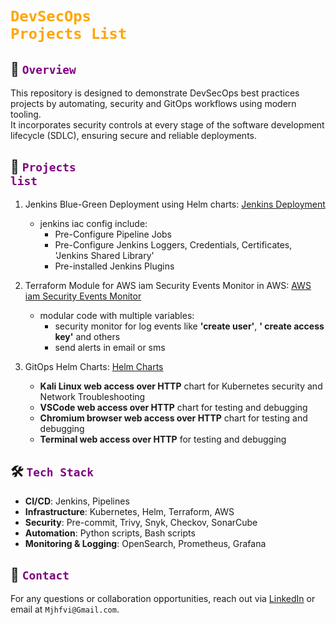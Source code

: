 # <code style="color : orange">DevSecOps Projects List</code>

## 📌 <code style="color : purple">Overview</code>

This repository is designed to demonstrate DevSecOps best practices projects by automating, security and GitOps workflows using modern tooling.\
It incorporates security controls at every stage of the software development lifecycle (SDLC), ensuring secure and reliable deployments.

## 🧰 <code style="color : purple">Projects list</code>

1. Jenkins Blue-Green Deployment using Helm charts: [Jenkins Deployment](https://github.com/mjhfvi/GitOps_Jenkins_Deployment)
   - jenkins iac config include:
     - Pre-Configure Pipeline Jobs
     - Pre-Configure Jenkins Loggers, Credentials, Certificates, 'Jenkins Shared Library'
     - Pre-installed Jenkins Plugins

2. Terraform Module for AWS iam Security Events Monitor in AWS: [AWS iam Security Events Monitor](https://github.com/mjhfvi/terraform-aws-iam-security-events-monitor)
   - modular code with multiple variables:
     - security monitor for log events like **'create user'**, **' create access key'** and others 
     - send alerts in email or sms

3. GitOps Helm Charts: [Helm Charts](https://github.com/mjhfvi/GitOps_Helm_Charts)
   - **Kali Linux web access over HTTP** chart for Kubernetes security and Network Troubleshooting
   - **VSCode web access over HTTP** chart for testing and debugging
   - **Chromium browser web access over HTTP** chart for testing and debugging
   - **Terminal web access over HTTP** for testing and debugging

## 🛠️ <code style="color : purple">Tech Stack</code>

- **CI/CD**: Jenkins, Pipelines 
- **Infrastructure**: Kubernetes, Helm, Terraform, AWS
- **Security**: Pre-commit, Trivy, Snyk, Checkov, SonarCube
- **Automation**: Python scripts, Bash scripts
- **Monitoring & Logging**: OpenSearch, Prometheus, Grafana

## 📧 <code style="color : purple">Contact</code>

For any questions or collaboration opportunities, reach out via [LinkedIn](https://www.linkedin.com/in/mjhfvi) or email at `Mjhfvi@Gmail.com`.
